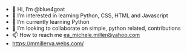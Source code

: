 - 👋 Hi, I’m @blue4goat
- 👀 I’m interested in learning Python, CSS, HTML and Javascript
- 🌱 I’m currently learning Python
- 💞️ I’m looking to collaborate on simple, python related, contributions
- 📫 How to reach me ea_michele.miller@yahoo.com
- https://mmillerva.webs.com/

<!---
blue4goat/blue4goat is a ✨ special ✨ repository because its `README.md` (this file) appears on your GitHub profile.
You can click the Preview link to take a look at your changes.
--->
